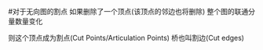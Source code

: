 #对于无向图的割点
如果删除了一个顶点(该顶点的邻边也将删除)
整个图的联通分量数量变化

则这个顶点成为割点(Cut Points/Articulation Points)
桥也叫割边(Cut edges)